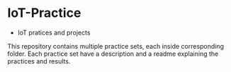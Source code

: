 # IoT-Practice
- IoT pratices and projects


This repository contains multiple practice sets, each inside corresponding folder.  Each practice set have a description and a readme explaining the practices and results.
